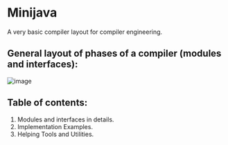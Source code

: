 # Minijava
A very basic compiler layout for compiler engineering.

## General layout of phases of a compiler (modules and interfaces):
![image](https://user-images.githubusercontent.com/60224159/224752763-cee60dcc-ee4f-4d82-8483-7e3963063a32.png)


## Table of contents: 
1) Modules and interfaces in details.
2) Implementation Examples.
3) Helping Tools and Utilities.

